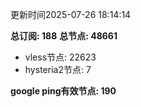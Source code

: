 更新时间2025-07-26 18:14:14

**总订阅: 188**
**总节点: 48661**
- vless节点: 22623
- hysteria2节点: 7

**google ping有效节点: 190**
